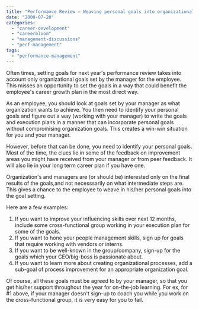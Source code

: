 ```yaml
---
title: "Performance Review – Weaving personal goals into organizational ones"
date: "2009-07-20"
categories: 
  - "career-development"
  - "careerbloom"
  - "management-discussions"
  - "perf-management"
tags: 
  - "performance-management"
---
```


Often times, setting goals for next year's performance review takes into account only organizational goals set by the manager for the employee. This misses an opportunity to set the goals in a way that could benefit the employee's career growth plan in the most direct way.

As an employee, you should look at goals set by your manager as what organization wants to achieve. You then need to identify your personal goals and figure out a way (working with your manager) to write the goals and execution plans in a manner that can incorporate personal goals without compromising organization goals. This creates a win-win situation for you and your manager.

However, before that can be done, you need to identify your personal goals. Most of the time, the clues lie in some of the feedback on improvement areas you might have received from your manager or from peer feedback. It will also lie in your long term career plan if you have one.

Organization's and managers are (or should be) interested only on the final results of the goals,and not necesssarily on what intermediate steps are. This gives a chance to the employee to weave in his/her personal goals into the goal setting.

Here are a few examples:

1. If you want to improve your influencing skills over next 12 months, include some cross-functional group working in your execution plan for some of the goals.
2. If you want to hone your people management skills, sign up for goals that require working with vendors or interns.
3. If you want to be well-known in the group/company, sign-up for the goals which your CEO/big-boss is passionate about.
4. If you want to learn more about creating organizational processes, add a sub-goal of process improvement for an appropriate organization goal.

Of course, all these goals must be agreed to by your manager, so that you get his/her support throughout the year for on-the-job learning. For ex, for #1 above, if your manager doesn't sign-up to coach you while you work on the cross-functional group, it is very easy for you to fail.
